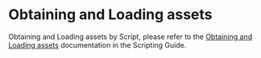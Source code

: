 # Obtaining and Loading assets

Obtaining and Loading assets by Script, please refer to the [Obtaining and Loading assets](..\scripting\load-assets.md) documentation in the Scripting Guide.
